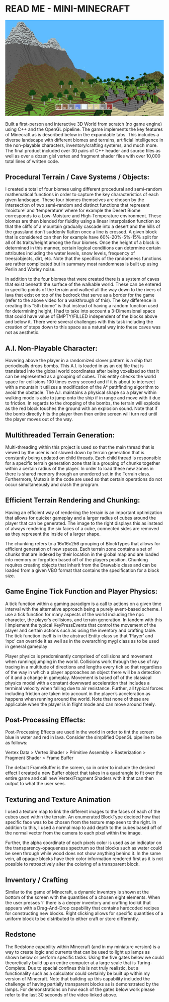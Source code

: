  # READ ME - MINI-MINECRAFT
 
 ![Terrain](/aaaDelete-9-1024x619.jpeg)

Built a first-person and interactive 3D World from scratch (no game engine) using C++ and the OpenGL pipeline. The game implements the key features of Minecraft as is described below in the expandable tabs. This includes a diverse landscape with different biomes and terrains, artificial intelligence in the non-playable characters, inventory/crafting systems, and much more. The final product included over 30 pairs of C++ header and source files as well as over a dozen glsl vertex and fragment shader files with over 10,000 total lines of written code. 

## Procedural Terrain / Cave Systems / Objects:

I created a total of four biomes using different procedural and semi-random mathematical functions in order to capture the key characteristics of each given landscape. These four biomes themselves are chosen by the intersection of two semi-random and distinct functions that represent ‘moisture’ and ‘temperature’ where for example the Desert Biome corresponds to a Low-Moisture and High-Temperature environment. These biomes are then blended for fluidity using a linear interpolation function so that the cliffs of a mountain gradually cascade into a desert and the hills of the grassland don’t suddenly flatten once a line is crossed. A given block that is considered can then for example have 60%-20%-5%-15% split for all of its traits/height among the four biomes. Once the height of a block is determined in this manner, certain logical conditions can determine certain attributes including the water levels, snow levels, frequency of trees/objects, dirt, etc. Note that the specifics of the randomness functions are rather complicated but in summary most randomness is built up using Perlin and Worley noise.

In addition to the four biomes that were created there is a system of caves that exist beneath the surface of the walkable world. These can be entered in specific points of the terrain and walked all the way down to the rivers of lava that exist on top of the bedrock that serve as a border for the game (refer to the above video for a walkthrough of this). The key difference in creating this “5th biome” is that instead of having a random function used for determining height, I had to take into account a 3-Dimensional space that could have value of EMPTY/FILLED independent of the blocks above and below it. There were several challenges with this task including the creation of steps down to this space as a natural way into these caves was not as aesthetic.

## A.I. Non-Playable Character:
Hovering above the player in a randomized clover pattern is a ship that periodically drops bombs. This A.I. is loaded in as an obj file that is translated into the global world coordinates after being voxelized so that it can be represented as a grouping of cubes. This entity checks the world space for collisions 100 times every second and if it is about to intersect with a mountain it utilizes a modification of the A* pathfinding algorithm to avoid the obstacle. The A.I. maintains a physical shape so a player within walking mode is able to jump onto the ship if in range and move with it due to friction. In regards to the dropping of the bombs, the terrain will explode as the red block touches the ground with an explosion sound. Note that if the bomb directly hits the player then then entire screen will turn red until the player moves out of the way.

## Multithreaded Terrain Generation:
Multi-threading within this project is used so that the main thread that is viewed by the user is not slowed down by terrain generation that is constantly being updated on child threads. Each child thread is responsible for a specific terrain generation zone that is a grouping of chunks together within a certain radius of the player. In order to load these new zones in there is shared memory through an unordered set in the Terrain class. Furthermore, Mutex’s in the code are used so that certain operations do not occur simultaneously and crash the program.

## Efficient Terrain Rendering and Chunking:
Having an efficient way of rendering the terrain is an important optimization that allows for quicker gameplay and a larger radius of cubes around the player that can be generated. The image to the right displays this as instead of always rendering the six faces of a cube, connected sides are removed as they represent the inside of a larger shape.

The chunking refers to a 16x16x256 grouping of BlockTypes that allows for efficient generation of new spaces. Each terrain zone contains a set of chunks that are indexed by their location in the global map and are loaded into memory or forgotten based off of the players position. Chunking requires creating objects that inherit from the Drawable class and can be loaded from a given VBO format that contains the specification for a block size.

## Game Engine Tick Function and Player Physics:
A tick function within a gaming paradigm is a call to actions on a given time interval with the alternative approach being a purely event-based scheme. I use a tick function for many aspects of the world including the npc character, the player’s collisions, and terrain generation. In tandem with this I implement the typical KeyPressEvents that control the movement of the player and certain actions such as using the inventory and crafting table. The tick function itself is in the abstract Entity class so that ‘Player’ and ‘npc’ can override it as well as in the overarching mygl class as to be used in general gameplay

Player physics is predominantly comprised of collisions and movement when running/jumping in the world. Collisions work through the use of ray tracing in a multitude of directions and lengths every tick so that regardless of the way in which a player approaches an object there will be a detection of it and a change in gameplay. Movement is based off of the classical physics model with a constant downward acceleration that includes a terminal velocity when falling due to air resistance. Further, all typical forces including friction are taken into account in the player’s acceleration as happens when running around the world. Note that none of these are applicable when the player is in flight mode and can move around freely.

## Post-Processing Effects:
Post-Processing Effects are used in the world in order to tint the screen blue in water and red in lava. Consider the simplified OpenGL pipeline to be as follows:

Vertex Data > Vertex Shader > Primitive Assembly > Rasterization > Fragment Shader > Frame Buffer

The default FrameBuffer is the screen, so in order to include the desired effect I created a new Buffer object that takes in a quadrangle to fit over the entire game and call new Vertex/Fragment Shaders with it that can then output to what the user sees.

## Texturing and Texture Animation
I used a texture map to link the different images to the faces of each of the cubes used within the terrain. An enumerated BlockType decided how that specific face was to be chosen from the texture map seen to the right. In addition to this, I used a normal map to add depth to the cubes based off of the normal vector from the camera to each pixel within the image.

Further, the alpha coordinate of each pixels color is used as an indicator on the transparency-opaqueness spectrum so that blocks such as water could be seen through while wood does not show anything behind it. In the same vein, all opaque blocks have their color information rendered first as it is not possible to retroactively alter the coloring of a transparent block.

## Inventory / Crafting
Similar to the game of Minecraft, a dynamic inventory is shown at the bottom of the screen with the quantities of a chosen eight elements. When the user presses ‘i’ there is a deeper inventory and crafting toolkit that appears with a Drag-And-Drop capability that contains hardcoded recipes for constructing new blocks. Right clicking allows for specific quantities of a uniform block to be distributed to either craft or store differently.

## Redstone
The Redstone capability within Minecraft (and in my miniature version) is a way to create logic and currents that can be used to light up lamps as shown below or perform specific tasks. Using the five gates below we could theoretically build up an entire computer at a large scale that is Turing-Complete. Due to spacial confines this is not truly realistic, but a functionality such as a calculator could certainly be built up within my version of Minecraft. Note that building up this capability included the challenge of having partially transparent blocks as is demonstrated by the lamps. For demonstrations on how each of the gates below work please refer to the last 30 seconds of the video linked above.
